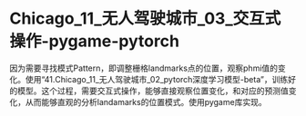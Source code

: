# Chicago_11_无人驾驶城市_03_交互式操作-pygame-pytorch
因为需要寻找模式Pattern，即调整栅格landmarks点的位置，观察phmi值的变化。使用“41.Chicago_11_无人驾驶城市_02_pytorch深度学习模型-beta”，训练好的模型。这个过程，需要交互式操作，能够直接观察位置变化，和对应的预测值变化，从而能够直观的分析landamarks的位置模式。使用pygame库实现。
